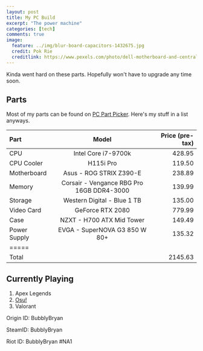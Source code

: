 ```yaml
---
layout: post
title: My PC Build
excerpt: "The power machine"
categories: [tech]
comments: true
image:
  feature: ../img/blur-board-capacitors-1432675.jpg
  credit: Pok Rie
  creditlink: https://www.pexels.com/photo/dell-motherboard-and-central-processing-unit-1432675/
---
```


Kinda went hard on these parts. Hopefully won't have to upgrade any time soon.

## Parts

Most of my parts can be found on
[PC Part Picker](https://pcpartpicker.com/user/bryngo/saved/).
Here's my stuff in a list anyways.

| Part | Model | Price (pre-tax) |
|:--------|:-------:|--------:|
| CPU   | Intel Core i7-9700k   | 428.95   |
| CPU Cooler   | H115i Pro | 119.50   |
| Motherboard   | Asus - ROG STRIX Z390-E   | 238.89   |
| Memory   | Corsair - Vengance RBG Pro 16GB DDR4-3000   | 139.99   |
| Storage   | Western Digital - Blue 1 TB  | 135.00   |
| Video Card   | GeForce RTX 2080   | 779.99   |
| Case   | NZXT - H700 ATX Mid Tower   | 149.49   |
| Power Supply   | EVGA - SuperNOVA G3 850 W 80+   | 135.32   |
|=====
| Total   | | 2145.63   |

## Currently Playing
1. Apex Legends
2. [Osu!](https://osu.ppy.sh/users/2922922)
3. Valorant

Origin ID: BubblyBryan

SteamID: BubblyBryan

Riot ID: BubblyBryan #NA1


